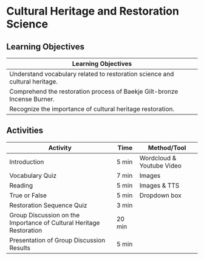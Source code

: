 
# Cultural Heritage and Restoration Science

## Learning Objectives
| Learning Objectives                                                        |
|---------------------------------------------------------------------------|
| Understand vocabulary related to restoration science and cultural heritage. |
| Comprehend the restoration process of Baekje Gilt-bronze Incense Burner.   |
| Recognize the importance of cultural heritage restoration.                |

## Activities
| Activity                                                            | Time | Method/Tool |
|---------------------------------------------------------------------|------|-------------|
| Introduction                                                        | 5 min | Wordcloud & Youtube Video |
| Vocabulary Quiz                                                     | 7 min | Images |
| Reading                                                             | 5 min | Images & TTS |
| True or False                                                       | 5 min | Dropdown box |
| Restoration Sequence Quiz                                           | 3 min |              |
| Group Discussion on the Importance of Cultural Heritage Restoration | 20 min |             |
| Presentation of Group Discussion Results                            | 5 min |              |

